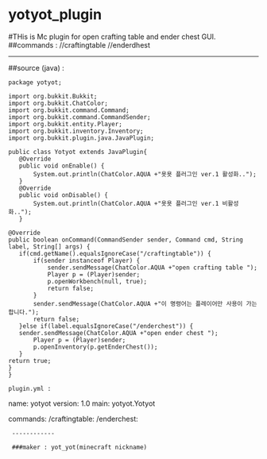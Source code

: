 # yotyot_plugin
#THis is Mc plugin for open crafting table and ender chest GUI.
##commands :
  //craftingtable
  //enderdhest
 
 ------------
 
 ##source (java) : 
 
 ```
 package yotyot;

import org.bukkit.Bukkit;
import org.bukkit.ChatColor;
import org.bukkit.command.Command;
import org.bukkit.command.CommandSender;
import org.bukkit.entity.Player;
import org.bukkit.inventory.Inventory;
import org.bukkit.plugin.java.JavaPlugin;

public class Yotyot extends JavaPlugin{
	@Override
	public void onEnable() {
		System.out.println(ChatColor.AQUA +"욧욧 플러그인 ver.1 활성화..");
	}
	@Override
	public void onDisable() {
		System.out.println(ChatColor.AQUA +"욧욧 플러그인 ver.1 비활성화..");
	}
	
@Override
public boolean onCommand(CommandSender sender, Command cmd, String label, String[] args) {
	if(cmd.getName().equalsIgnoreCase("/craftingtable")) {
		if(sender instanceof Player) {
			sender.sendMessage(ChatColor.AQUA +"open crafting table ");
			Player p = (Player)sender;
			p.openWorkbench(null, true);
			return false;
		}
		sender.sendMessage(ChatColor.AQUA +"이 명령어는 플레이어만 사용이 가는합니다.");
		return false;
	}else if(label.equalsIgnoreCase("/enderchest")) {
    sender.sendMessage(ChatColor.AQUA +"open ender chest ");
		Player p = (Player)sender;
		p.openInventory(p.getEnderChest());
	}
return true;
}
}

plugin.yml : 
```
name: yotyot
version: 1.0
main: yotyot.Yotyot

commands: 
  /craftingtable:
  /enderchest:
```
 ------------
 
 ###maker : yot_yot(minecraft nickname)
